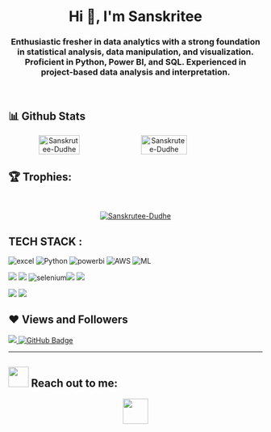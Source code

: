 <h1 align="center" >Hi 👋, I'm Sanskritee</h1>
<h3 align="center">
Enthusiastic fresher in data analytics with a
strong foundation in statistical analysis, data
manipulation, and visualization. Proficient in
Python, Power BI, and SQL. Experienced in
project-based data analysis and interpretation.
</h3>

<br/>

## 📊 Github Stats
<div align="center" style="display: flex; flex-wrap: nowrap;">
    <img width="40%" src="https://github-readme-stats.vercel.app/api?username=Sanskrutee-Dudhe&count_private=true&show_icons=true&theme=onedark" alt="Sanskrutee-Dudhe" />
    <img width="42.4%" src="http://github-readme-streak-stats.herokuapp.com?user=Sanskrutee-Dudhe&theme=onedark&date_format=M%20j%5B%2C%20Y%5D" alt="Sanskrutee-Dudhe" />
    
</div>

## 🏆 Trophies:
<br/>
<p align="center"> <a href="https://github.com/ryo-ma/github-profile-trophy"><img src="https://github-profile-trophy.vercel.app/?username=Sanskrutee-Dudhe&theme=onedark" alt="Sanskrutee-Dudhe" /></a> </p>

## TECH STACK :

![excel](https://img.shields.io/badge/excel-%252320232a.svg?style=for-the-badge&logo=microsoftexcel&logoColor=%252361DAFB) ![Python](https://img.shields.io/badge/python-CA4245?style=for-the-badge&logo=python&logoColor=white) ![powerbi](https://img.shields.io/badge/powerbi-%23593d88.svg?style=for-the-badge&logo=powerbi&logoColor=#F2C811) ![AWS](https://img.shields.io/badge/aws-%234ED1C5.svg?style=for-the-badge&logo=amazonaws&logoColor=#232F3E) ![ML](https://img.shields.io/badge/Machine_Learning-%234ea94b.svg?style=for-the-badge&logo=&logoColor=white)

 <img src="https://img.shields.io/badge/sql-323330?style=for-the-badge&logo=mysql&logoColor=#4479A1"/> <img src="https://img.shields.io/badge/Beautiful soup-563D7C?style=for-the-badge&logo=&logoColor=white"/>  ![selenium](https://img.shields.io/badge/selenium-38B2AC?style=for-the-badge&logo=selenium&logoColor=#43B02A)<img src="https://img.shields.io/badge/pandas-339933?style=for-the-badge&logo=pandas&logoColor=#150458"/> <img src="https://img.shields.io/badge/Numpy-000000?style=for-the-badge&logo=numpy&logoColor=#013243"/>


 <img src="https://img.shields.io/badge/HTML5-E34F26?style=for-the-badge&logo=html5&logoColor=white"/> <img src="https://img.shields.io/badge/CSS3-1572B6?style=for-the-badge&logo=css3&logoColor=white"/>


<!-- <img src="https://img.shields.io/badge/npm-CB3837?style=for-the-badge&logo=npm&logoColor=white"/> <img src="https://img.shields.io/badge/GitHub-100000?style=for-the-badge&logo=github&logoColor=white"/>  <img src="https://img.shields.io/badge/GIT-E44C30?style=for-the-badge&logo=git&logoColor=white"/> ![Vite](https://img.shields.io/badge/vite-%23646CFF.svg?style=for-the-badge&logo=vite&logoColor=white) -->
<!-- <a href="https://twitter.com/fullstuckVishal" target="blank"><img align="center" src="https://raw.githubusercontent.com/rahuldkjain/github-profile-readme-generator/master/src/images/icons/Social/twitter.svg" alt="https://twitter.com/fullstuckVishal" height="30" width="40" /></a> -->
<!-- <a href="https://www.instagram.com/Sanskrutee-Dudhe/" target="blank"><img align="center" src="https://raw.githubusercontent.com/rahuldkjain/github-profile-readme-generator/master/src/images/icons/Social/instagram.svg" alt="https://www.instagram.com/Sanskrutee-Dudhe/" height="30" width="40" /></a> -->
</p>

## ❤ Views and Followers

<a href="https://github.com/Sanskrutee-Dudhe/github-profile-views-counter">
    <img src="https://komarev.com/ghpvc/?username=Sanskrutee-Dudhe">
</a>
<a href="https://github.com/Sanskrutee-Dudhe?tab=followers"><img src="https://img.shields.io/github/followers/Sanskrutee-Dudhe?label=Followers&style=social" alt="GitHub Badge"></a>

 <hr/>

 <h2 dir="auto"></a><img src="https://camo.githubusercontent.com/ec0df7b334d15078e980be8f26f35f1bd6f004eaa4a121db42fed361360c1817/68747470733a2f2f6d656469612e67697068792e636f6d2f6d656469612f4c6e516a7057614f4e386e68723231764e572f67697068792e676966" width="40" ></a> <strong>Reach out to me:</strong> </h2>
<p align="center" dir="auto">
<a href="https://www.linkedin.com/in/sanskritee-dudhe-1a1158256/" ><img src="https://camo.githubusercontent.com/162001cc0747178f47ced6e40de0cd16e375beb9b5fbca4ea3d520ecca78cd85/68747470733a2f2f696d672e69636f6e73382e636f6d2f666c75656e742f34382f3030303030302f6c696e6b6564696e2e706e67"  height="50" ></a>








<!-- - 👋 Hi, I’m @Sanskrutee-Dudhe
- 👀 I’m interested in Web Development
- 🌱 I’m currently learning ReactJs And Many Exciting things that Can do wonders... -->


<!---
Sanskrutee-Dudhe/Sanskrutee-Dudhe is a ✨ special ✨ repository because its `README.md` (this file) appears on your GitHub profile.
You can click the Preview link to take a look at your changes.
--->
